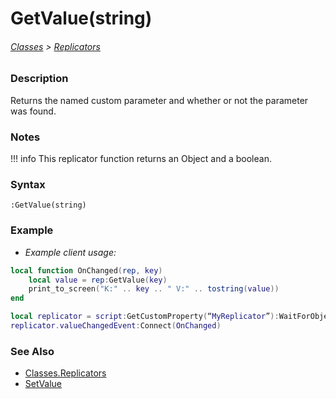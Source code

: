 # GetValue(string)

###### [Classes](/core_api/raw_source) > [Replicators](/core_api/classes/replicators/GetValue)

### Description

Returns the named custom parameter and whether or not the parameter was found.

### Notes
!!! info
    This replicator function returns an Object and a boolean.

### Syntax

`:GetValue(string)`

### Example

- *Example client usage:*
```lua
local function OnChanged(rep, key)
	local value = rep:GetValue(key)
	print_to_screen("K:" .. key .. " V:" .. tostring(value))
end

local replicator = script:GetCustomProperty(“MyReplicator”):WaitForObject()
replicator.valueChangedEvent:Connect(OnChanged)
```

### See Also

* [Classes.Replicators](/core_api/classes/replicators/)
* [SetValue](/core_api/classes/replicators/SetValue)
